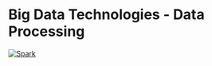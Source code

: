 # Big Data Technologies - Data Processing

[![Spark](https://github.com/mateusclira/edc-mod3-exercise-igti/images/spark.png)](https://www.youtube.com/watch?v=Xxpr1-H9D7U "Spark Streaming")
